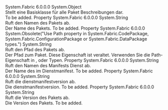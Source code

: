 <Type Name="PackageDescription" FullName="System.Fabric.Description.PackageDescription">
  <TypeSignature Language="C#" Value="public abstract class PackageDescription" />
  <TypeSignature Language="ILAsm" Value=".class public auto ansi abstract beforefieldinit PackageDescription extends System.Object" />
  <TypeSignature Language="DocId" Value="T:System.Fabric.Description.PackageDescription" />
  <TypeSignature Language="VB.NET" Value="Public MustInherit Class PackageDescription" />
  <TypeSignature Language="F#" Value="type PackageDescription = class" />
  <AssemblyInfo>
    <AssemblyName>System.Fabric</AssemblyName>
    <AssemblyVersion>6.0.0.0</AssemblyVersion>
  </AssemblyInfo>
  <Base>
    <BaseTypeName>System.Object</BaseTypeName>
  </Base>
  <Interfaces />
  <Docs>
    <summary>
      <para>Stellt eine Basisklasse für alle Paket Beschreibungen dar.</para>
    </summary>
    <remarks>To be added.</remarks>
  </Docs>
  <Members>
    <Member MemberName="Name">
      <MemberSignature Language="C#" Value="public string Name { get; }" />
      <MemberSignature Language="ILAsm" Value=".property instance string Name" />
      <MemberSignature Language="DocId" Value="P:System.Fabric.Description.PackageDescription.Name" />
      <MemberSignature Language="VB.NET" Value="Public ReadOnly Property Name As String" />
      <MemberSignature Language="F#" Value="member this.Name : string" Usage="System.Fabric.Description.PackageDescription.Name" />
      <MemberType>Property</MemberType>
      <AssemblyInfo>
        <AssemblyName>System.Fabric</AssemblyName>
        <AssemblyVersion>6.0.0.0</AssemblyVersion>
      </AssemblyInfo>
      <ReturnValue>
        <ReturnType>System.String</ReturnType>
      </ReturnValue>
      <Docs>
        <summary>
          <para>Ruft den Namen des Pakets ab.</para>
        </summary>
        <value>
          <para>Der Name des Pakets.</para>
        </value>
        <remarks>To be added.</remarks>
      </Docs>
    </Member>
    <Member MemberName="Path">
      <MemberSignature Language="C#" Value="public string Path { get; }" />
      <MemberSignature Language="ILAsm" Value=".property instance string Path" />
      <MemberSignature Language="DocId" Value="P:System.Fabric.Description.PackageDescription.Path" />
      <MemberSignature Language="VB.NET" Value="Public ReadOnly Property Path As String" />
      <MemberSignature Language="F#" Value="member this.Path : string" Usage="System.Fabric.Description.PackageDescription.Path" />
      <MemberType>Property</MemberType>
      <AssemblyInfo>
        <AssemblyName>System.Fabric</AssemblyName>
        <AssemblyVersion>6.0.0.0</AssemblyVersion>
      </AssemblyInfo>
      <Attributes>
        <Attribute>
          <AttributeName>System.Obsolete("Use Path property in System.Fabric.CodePackage, System.Fabric.ConfigurationPackage or System.Fabric.DataPackage types.")</AttributeName>
        </Attribute>
      </Attributes>
      <ReturnValue>
        <ReturnType>System.String</ReturnType>
      </ReturnValue>
      <Docs>
        <summary>
          <para>Ruft den Pfad des Pakets ab.</para>
        </summary>
        <value>
          <para>Der Pfad zum Paket.</para>
        </value>
        <remarks>Diese Eigenschaft ist veraltet.
            Verwenden Sie die Path-Eigenschaft in <see cref="T:System.Fabric.CodePackage" />, <see cref="T:System.Fabric.ConfigurationPackage" /> oder <see cref="T:System.Fabric.DataPackage" /> Typen.</remarks>
      </Docs>
    </Member>
    <Member MemberName="ServiceManifestName">
      <MemberSignature Language="C#" Value="public string ServiceManifestName { get; }" />
      <MemberSignature Language="ILAsm" Value=".property instance string ServiceManifestName" />
      <MemberSignature Language="DocId" Value="P:System.Fabric.Description.PackageDescription.ServiceManifestName" />
      <MemberSignature Language="VB.NET" Value="Public ReadOnly Property ServiceManifestName As String" />
      <MemberSignature Language="F#" Value="member this.ServiceManifestName : string" Usage="System.Fabric.Description.PackageDescription.ServiceManifestName" />
      <MemberType>Property</MemberType>
      <AssemblyInfo>
        <AssemblyName>System.Fabric</AssemblyName>
        <AssemblyVersion>6.0.0.0</AssemblyVersion>
      </AssemblyInfo>
      <ReturnValue>
        <ReturnType>System.String</ReturnType>
      </ReturnValue>
      <Docs>
        <summary>
          <para>Ruft den Namen des Manifests Dienst ab.</para>
        </summary>
        <value>
          <para>Der Name des im Dienstmanifest.</para>
        </value>
        <remarks>To be added.</remarks>
      </Docs>
    </Member>
    <Member MemberName="ServiceManifestVersion">
      <MemberSignature Language="C#" Value="public string ServiceManifestVersion { get; }" />
      <MemberSignature Language="ILAsm" Value=".property instance string ServiceManifestVersion" />
      <MemberSignature Language="DocId" Value="P:System.Fabric.Description.PackageDescription.ServiceManifestVersion" />
      <MemberSignature Language="VB.NET" Value="Public ReadOnly Property ServiceManifestVersion As String" />
      <MemberSignature Language="F#" Value="member this.ServiceManifestVersion : string" Usage="System.Fabric.Description.PackageDescription.ServiceManifestVersion" />
      <MemberType>Property</MemberType>
      <AssemblyInfo>
        <AssemblyName>System.Fabric</AssemblyName>
        <AssemblyVersion>6.0.0.0</AssemblyVersion>
      </AssemblyInfo>
      <ReturnValue>
        <ReturnType>System.String</ReturnType>
      </ReturnValue>
      <Docs>
        <summary>
          <para>Ruft die dienstmanifestversion ab.</para>
        </summary>
        <value>
          <para>Die dienstmanifestversion.</para>
        </value>
        <remarks>To be added.</remarks>
      </Docs>
    </Member>
    <Member MemberName="Version">
      <MemberSignature Language="C#" Value="public string Version { get; }" />
      <MemberSignature Language="ILAsm" Value=".property instance string Version" />
      <MemberSignature Language="DocId" Value="P:System.Fabric.Description.PackageDescription.Version" />
      <MemberSignature Language="VB.NET" Value="Public ReadOnly Property Version As String" />
      <MemberSignature Language="F#" Value="member this.Version : string" Usage="System.Fabric.Description.PackageDescription.Version" />
      <MemberType>Property</MemberType>
      <AssemblyInfo>
        <AssemblyName>System.Fabric</AssemblyName>
        <AssemblyVersion>6.0.0.0</AssemblyVersion>
      </AssemblyInfo>
      <ReturnValue>
        <ReturnType>System.String</ReturnType>
      </ReturnValue>
      <Docs>
        <summary>
          <para>Ruft die Version des Pakets ab.</para>
        </summary>
        <value>
          <para>Die Version des Pakets.</para>
        </value>
        <remarks>To be added.</remarks>
      </Docs>
    </Member>
  </Members>
</Type>